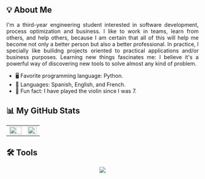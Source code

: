 <h2> 💡 About Me </h2>

<p align="justify" >
I'm a third-year engineering student interested in software development, process optimization and business. I like to work in teams, learn from others, and help others, because I am certain that all of this will help me become not only a better person but also a better professional. In practice, I specially like builidng projects oriented to practical applications and/or business purposes. Learning new things fascinates me: I believe it's a powerful way of discovering new tools to solve almost any kind of problem.
</p>

- 🖥 Favorite programming language: Python.
- 💬 Languages: Spanish, English, and French.
- 🎻 Fun fact: I have played the violin since I was 7.

<h2> 📊 My GitHub Stats</h2>
<table>
  <tr>
    <td valign="left" width="55%">
      <img src="https://github-readme-stats.vercel.app/api?username=angelmtzr&show_icons=true&theme=dracula&count_private=true&hide_border=true" align="left" style="width: 100%" />
    </td>
    <td valign="left">
      <img src="https://github-readme-stats.vercel.app/api/top-langs/?username=angelmtzr&layout=compact&theme=dracula&hide=shaderlab,glsl,hlsl,jupyter%20notebook&hide_border=true" align="left" style="width: 100%" />
    </td>
  </tr>
</table>


<h2> 🛠 Tools </h2>

<p align="center">
    <img src="https://skillicons.dev/icons?i=html,css,sass,bootstrap,tailwind,js,ts,jquery,nodejs,express,postman,mongodb,vite,react,svelte,vue,heroku,docker,git,github,py,java,c,cpp,swift,unity,cs,idea,visualstudio,vscode,replit,androidstudio,kotlin,firebase,figma,latex,md,discord&theme=light" />
</p>
